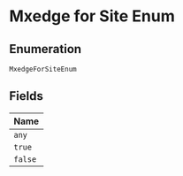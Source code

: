 
# Mxedge for Site Enum

## Enumeration

`MxedgeForSiteEnum`

## Fields

| Name |
|  --- |
| `any` |
| `true` |
| `false` |

